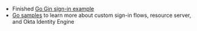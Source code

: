 * Finished [Go Gin sign-in example](https://github.com/okta-samples/okta-go-gin-sample)
* [Go samples](https://github.com/okta/samples-golang) to learn more about custom sign-in flows, resource server, and Okta Identity Engine

